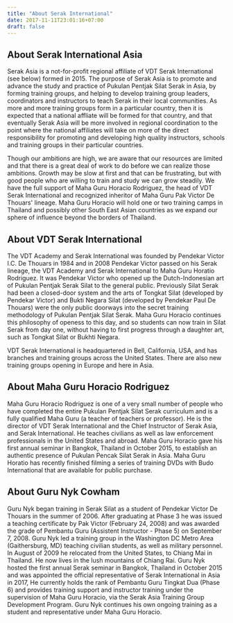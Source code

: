 ```yaml
---
title: "About Serak International"
date: 2017-11-11T23:01:16+07:00
draft: false
---
```


## About Serak International Asia
Serak Asia is a not-for-profit regional affiliate of VDT Serak International (see below) formed in 2015. The purpose of Serak Asia is to promote and advance the study and practice of Pukulan Pentjak Silat Serak in Asia, by forming training groups, and helping to develop training group leaders, coordinators and instructors to teach Serak in their local communities. As more and more training groups form in a particular country, then it is expected that a national affliate will be formed for that country, and that eventually Serak Asia will be more involved in regional coordination to the point where the national affiliates will take on more of the direct responsibility for promoting and developing high quality instructors, schools and training groups in their particular countries.

Though our ambitions are high, we are aware that our resources are limited and that there is a great deal of work to do before we can realize those ambitions. Growth may be slow at first and that can be frustrating, but with good people who are willing to train and study we can grow steadily. We have the full support of Maha Guru Horacio Rodriguez, the head of VDT Serak International and recognized inheritor of Maha Guru Pak Victor De Thouars' lineage. Maha Guru Horacio will hold one or two training camps in Thailand  and possibly other South East Asian countries as we expand our sphere of influence beyond the borders of Thailand.

## About VDT Serak International
The VDT Academy and Serak International was founded by Pendekar Victor I.C. De Thouars in 1984 and in 2008 Pendekar Victor passed on his Serak lineage, the VDT Academy and Serak International to Maha Guru Horatio Rodriguez. It was Pendekar Victor who opened up the Dutch-Indonesian art of Pukulan Pentjak Serak Silat to the general public. Previously Silat Serak had been a closed-door system and the arts of Tongkat Silat (developed by Pendekar Victor) and Bukti Negara Silat (developed by Pendekar Paul De Thouars) were the only public doorways into the secret training methodology of Pukulan Pentjak Silat Serak. Maha Guru Horacio continues this philosophy of openess to this day, and so students can now train in Silat Serak from day one, without having to first progress through a daughter art, such as Tongkat Silat or Bukhti Negara.

VDT Serak International is headquartered in Bell, California, USA, and has branches and training groups across the United States. There are also new training groups opening in Europe and here in Asia.

## About Maha Guru Horacio Rodriguez
Maha Guru Horacio Rodriguez is one of a very small number of people who have completed the entire Pukulan Pentjak Silat Serak curriculum and is a fully qualified Maha Guru (a teacher of teachers or professor). He is the director of VDT Serak International and the Chief Instructor of Serak Asia, and Serak International. He teaches civilians as well as law enforcement professionals in the United States and abroad. Maha Guru Horacio gave his first annual seminar in Bangkok, Thailand in October 2015, to establish an authentic presence of Pukulan Pencak Silat Serak in Asia. Maha Guru Horatio has recently finished filming a series of training DVDs with Budo International that are available for public purchase.

## About Guru Nyk Cowham
Guru Nyk began training in Serak Silat as a student of Pendekar Victor De Thouars in the summer of 2006. After graduating at Phase 3 he was issued a teaching certificate by Pak Victor (February 24, 2008) and was awarded the grade of Pembantu Guru (Assistent Instructor - Phase 5) on September 7, 2008. Guru Nyk led a training group in the Washington DC Metro Area (Gaithersburg, MD) teaching civilian students, as well as military personnel. In August of 2009 he relocated from the United States, to Chiang Mai in Thailand. He now lives in the lush mountains of Chiang Rai. Guru Nyk hosted the first annual Serak seminar in Bangkok, Thailand in October 2015 and was appointed the official representative of Serak International in Asia in 2017, He currently holds the rank of Pembantu Guru Tingkat Dua (Phase 6) and provides training support and instructor training under the supervision of Maha Guru Horacio, via the Serak Asia Training Group Development Program. Guru Nyk continues his own ongoing training as a student and representative under Maha Guru Horacio.
